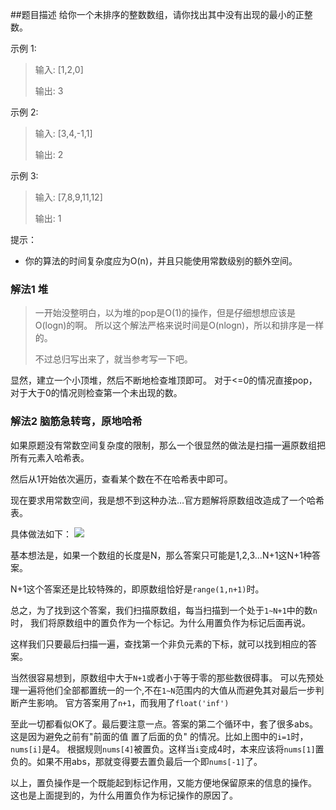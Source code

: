 ##题目描述
给你一个未排序的整数数组，请你找出其中没有出现的最小的正整数。

示例 1:
>输入: [1,2,0]
>
>输出: 3

示例 2:
>输入: [3,4,-1,1]
>
>输出: 2

示例 3:
>输入: [7,8,9,11,12]
>
>输出: 1
 

提示：
- 你的算法的时间复杂度应为O(n)，并且只能使用常数级别的额外空间。

### 解法1 堆
>一开始没整明白，以为堆的pop是O(1)的操作，但是仔细想想应该是O(logn)的啊。
>所以这个解法严格来说时间是O(nlogn)，所以和排序是一样的。
>
>不过总归写出来了，就当参考写一下吧。

显然，建立一个小顶堆，然后不断地检查堆顶即可。
对于<=0的情况直接pop，对于大于0的情况则检查第一个未出现的数。


### 解法2 脑筋急转弯，原地哈希
如果原题没有常数空间复杂度的限制，那么一个很显然的做法是扫描一遍原数组把所有元素入哈希表。

然后从1开始依次遍历，查看某个数在不在哈希表中即可。

现在要求用常数空间，我是想不到这种办法…官方题解将原数组改造成了一个哈希表。

具体做法如下：
![](https://assets.leetcode-cn.com/solution-static/41/41_fig1.png)

基本想法是，如果一个数组的长度是N，那么答案只可能是1,2,3...N+1这N+1种答案。

N+1这个答案还是比较特殊的，即原数组恰好是`range(1,n+1)`时。

总之，为了找到这个答案，我们扫描原数组，每当扫描到一个处于`1~N+1`中的数`n`时，
我们将原数组中的置负作为一个标记。为什么用置负作为标记后面再说。

这样我们只要最后扫描一遍，查找第一个非负元素的下标，就可以找到相应的答案。

当然很容易想到，原数组中大于`N+1`或者小于等于零的那些数很碍事。
可以先预处理一遍将他们全部都置统一的一个,不在`1~N`范围内的大值从而避免其对最后一步判断产生影响。
官方答案用了`n+1`，而我用了`float('inf')`

至此一切都看似OK了。最后要注意一点。答案的第二个循环中，套了很多abs。
这是因为避免之前有"前面的值 置了后面的负" 的情况。比如上图中的`i=1`时，`nums[i]`是4。
根据规则`nums[4]`被置负。这样当`i`变成4时，本来应该将`nums[1]`置负的。如果不用abs，那就变得要去置负最后一个即`nums[-1]`了。

以上，置负操作是一个既能起到标记作用，又能方便地保留原来的信息的操作。
这也是上面提到的，为什么用置负作为标记操作的原因了。